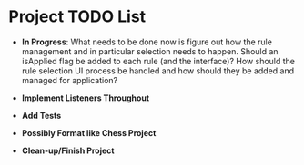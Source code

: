 # Project TODO List

- **In Progress**: What needs to be done now is figure out how the rule management and in particular selection needs to happen.
  Should an isApplied flag be added to each rule (and the interface)?
  How should the rule selection UI process be handled and how should they be added and managed for application?

- **Implement Listeners Throughout**

- **Add Tests**

- **Possibly Format like Chess Project**

- **Clean-up/Finish Project**